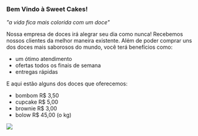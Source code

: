 ### Bem Vindo à Sweet Cakes!

*"a vida fica mais colorida com um doce"*

Nossa empresa de doces irá alegrar seu dia como nunca!
Recebemos nossos clientes da melhor maneira existente.
Além de poder comprar uns dos doces mais saborosos do mundo, você terá benefícios como:

- um ótimo atendimento
- ofertas todos os finais de semana
- entregas rápidas

E aqui estão alguns dos doces que oferecemos:

- bombom R$ 3,50
- cupcake R$ 5,00
- brownie R$ 3,00
- bolow R$ 45,00 (o kg)

![](https://media.tenor.com/otcqFS9GrREAAAAC/tinakitten.gif)
